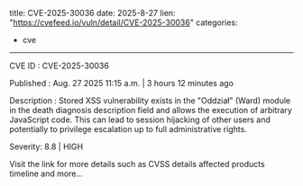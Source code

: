  
title: CVE-2025-30036
date: 2025-8-27
lien: "https://cvefeed.io/vuln/detail/CVE-2025-30036"
categories:
  - cve
---

CVE ID : CVE-2025-30036

Published :  Aug. 27
2025
11:15 a.m. | 3 hours
12 minutes ago

Description : Stored XSS vulnerability exists in the "Oddział" (Ward) module
in the death diagnosis description field
and allows the execution of arbitrary JavaScript code. This can lead to session hijacking of other users and potentially to privilege escalation up to full administrative rights.

Severity: 8.8 | HIGH

Visit the link for more details
such as CVSS details
affected products
timeline
and more...
